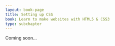 ```yaml
---
layout: book-page
title: Setting up CSS
book: Learn to make websites with HTML5 & CSS3
type: subchapter
---
```


Coming soon...